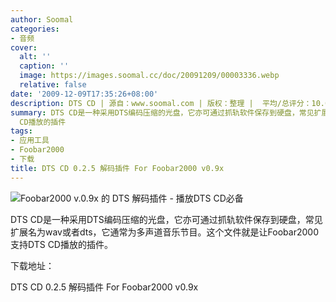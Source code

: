 ```yaml
---
author: Soomal
categories:
- 音频
cover:
  alt: ''
  caption: ''
  image: https://images.soomal.cc/doc/20091209/00003336.webp
  relative: false
date: '2009-12-09T17:35:26+08:00'
description: DTS CD | 源自：www.soomal.com | 版权：整理 |  平均/总评分：10.00/40
summary: DTS CD是一种采用DTS编码压缩的光盘，它亦可通过抓轨软件保存到硬盘，常见扩展名为wav或者dts，它通常为多声道音乐节目。这个文件就是让Foobar2000支持DTS
  CD播放的插件
tags:
- 应用工具
- Foobar2000
- 下载
title: DTS CD 0.2.5 解码插件 For Foobar2000 v0.9x
---
```


![Foobar2000 v.0.9x 的 DTS 解码插件 - 播放DTS CD必备](https://images.soomal.cc/doc/20091209/00003336.webp)



DTS CD是一种采用DTS编码压缩的光盘，它亦可通过抓轨软件保存到硬盘，常见扩展名为wav或者dts，它通常为多声道音乐节目。这个文件就是让Foobar2000支持DTS CD播放的插件。



下载地址：



DTS CD 0.2.5 解码插件 For Foobar2000 v0.9x